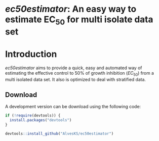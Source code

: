 # *ec50estimator*: An easy way to estimate EC<sub>50</sub> for multi isolate data set

# Introduction

*ec50estimator* aims to provide a quick, easy and automated way of estimating the effective control to 50% of growth inhibition ($EC_{50}$) from a multi isolated data set. It also is optimized to deal with stratified data.

## Download 
A development version can be download using the following code: 

``` r
if (!require(devtools)) {
  install.packages("devtools")
}

devtools::install_github("AlvesKS/ec50estimator")
```
